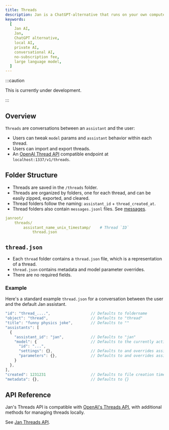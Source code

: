 ```yaml
---
title: Threads
description: Jan is a ChatGPT-alternative that runs on your own computer, with a local API server.
keywords:
  [
    Jan AI,
    Jan,
    ChatGPT alternative,
    local AI,
    private AI,
    conversational AI,
    no-subscription fee,
    large language model,
  ]
---
```


<head>
  <title>Threads</title>
  <meta charset="utf-8" />
  <meta name="description" content="Jan is a ChatGPT-alternative that runs on your own computer, with a local API server." />
  <meta name="keywords" content="Jan AI, Jan, ChatGPT alternative, local AI, private AI, conversational AI, no-subscription fee, large language model" />
  <meta name="twitter:card" content="summary" />
  <link rel="canonical" href="https://jan.ai/threads" />
  <meta property="og:title" content="Threads" />
  <meta property="og:description" content="Jan is a ChatGPT-alternative that runs on your own computer, with a local API server." />
  <meta property="og:url" content="https://jan.ai/threads" />
  <meta property="og:type" content="article" />
</head>

:::caution

This is currently under development.

:::

## Overview

`Threads` are conversations between an `assistant` and the user:

- Users can tweak `model` params and `assistant` behavior within each thread.
- Users can import and export threads.
- An [OpenAI Thread API](https://platform.openai.com/docs/api-reference/threads) compatible endpoint at `localhost:1337/v1/threads`.

## Folder Structure

- Threads are saved in the `/threads` folder.
- Threads are organized by folders, one for each thread, and can be easily zipped, exported, and cleared.
- Thread folders follow the naming: `assistant_id` + `thread_created_at`.
- Thread folders also contain `messages.jsonl` files. See [messages](/docs/engineering/messages).

```yaml
janroot/
    threads/
        assistant_name_unix_timestamp/    # Thread `ID`
            thread.json
```

## `thread.json`

- Each `thread` folder contains a `thread.json` file, which is a representation of a thread.
- `thread.json` contains metadata and model parameter overrides.
- There are no required fields.

### Example

Here's a standard example `thread.json` for a conversation between the user and the default Jan assistant.

```js
"id": "thread_....",                  // Defaults to foldername
"object": "thread",                   // Defaults to "thread"
"title": "funny physics joke",        // Defaults to ""
"assistants": [
  {
    "assistant_id": "jan",            // Defaults to "jan"
    "model": {                        // Defaults to the currently active model (can be changed before thread is begun)
      "id": "...",
      "settings": {},                 // Defaults to and overrides assistant.json's "settings" (and if none, then model.json "settings")
      "parameters": {},               // Defaults to and overrides assistant.json's "parameters" (and if none, then model.json "parameters")
    }
  },
],
"created": 1231231                    // Defaults to file creation time
"metadata": {},                       // Defaults to {}
```

## API Reference

Jan's Threads API is compatible with [OpenAI's Threads API](https://platform.openai.com/docs/api-reference/threads), with additional methods for managing threads locally.

See [Jan Threads API](https://jan.ai/api-reference#tag/Threads).
